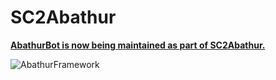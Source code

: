 # SC2Abathur
[**AbathurBot is now being maintained as part of SC2Abathur.**](https://github.com/schmidtgit/SC2Abathur)

![AbathurFramework](https://i.imgur.com/uTU6eKT.gif)
